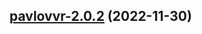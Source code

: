 

## [pavlovvr-2.0.2](https://github.com/truecharts/charts/compare/pavlovvr-2.0.1...pavlovvr-2.0.2) (2022-11-30)

